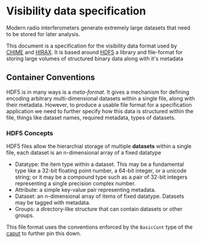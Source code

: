 # Visibility data specification

Modern radio interferometers generate extremely large datasets that need to be stored for later analysis.

This document is a specification for the visibility data format used by [CHIME](https://chime-experiment.ca/) and [HIRAX](https://hirax.ukzn.ac.za). It is based around [HDF5](https://hdf5.org/) a library and file-format for storing large volumes of structured binary data along with it's metadata

## Container Conventions

HDF5 is in many ways is a *meta-format*. It gives a mechanism for defining encoding arbitrary multi-dimensional datasets within a single file, along with their metadata. However, to produce a usable file format for a specification application we need to further specify how this data is structured within the file, things like dataset names, required metadata, types of datasets.

### HDF5 Concepts

HDF5 files allow the hierarchial storage of multiple **datasets** within a single file, each dataset is an n-dimensional array of a fixed datatype

- Datatype: the item type within a dataset. This may be a fundamental type like a 32-bit floating point number, a 64-bit integer, or a unicode string; or it may be a compound type such as a pair of 32-bit integers representing a single precision complex number.
- Attribute: a simple key-value pair representing metadata.
- Dataset: an n-dimensional array of items of fixed datatype. Datasets may be tagged with metadata.
- Groups: a directory-like structure that can contain datasets or other groups.

This file format uses the conventions enforced by the `BasicCont` type of the [caput](https://github.com/radiocosmology/caput/) to further pin this down.


